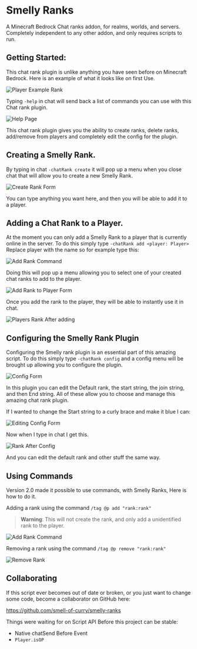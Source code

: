 # Smelly Ranks

A Minecraft Bedrock Chat ranks addon, for realms, worlds, and servers. Completely independent to any other addon, and only requires scripts to run.

## Getting Started:

This chat rank plugin is unlike anything you have seen before on Minecraft Bedrock. Here is an example of what it looks like on first Use.

![Player Example Rank](./public/rank.png?raw=true)

Typing `-help` in chat will send back a list of commands you can use with this Chat rank plugin.

![Help Page](./public/help.png?raw=true)

This chat rank plugin gives you the ability to create ranks, delete ranks, add/remove from players and completely edit the config for the plugin.

## Creating a Smelly Rank.

By typing in chat `-chatRank create` it will pop up a menu when you close chat that will allow you to create a new Smelly Rank.

![Create Rank Form](./public/create.png?raw=true)

You can type anything you want here, and then you will be able to add it to a player.

## Adding a Chat Rank to a Player.

At the moment you can only add a Smelly Rank to a player that is currently online in the server. To do this simply type `-chatRank add <player: Player>` Replace player with the name so for example type this:

![Add Rank Command](./public/addRank.png?raw=true)

Doing this will pop up a menu allowing you to select one of your created chat ranks to add to the player.

![Add Rank to Player Form](./public/addRankForm.png?raw=true)

Once you add the rank to the player, they will be able to instantly use it in chat.

![Players Rank After adding](./public/rankNew.png?raw=true)

## Configuring the Smelly Rank Plugin

Configuring the Smelly rank plugin is an essential part of this amazing script. To do this simply type `-chatRank config` and a config menu will be brought up allowing you to configure the plugin.

![Config Form](./public/config.png?raw=true)

In this plugin you can edit the Default rank, the start string, the join string, and then End string. All of these allow you to choose and manage this amazing chat rank plugin.

If I wanted to change the Start string to a curly brace and make it blue I can:

![Editing Config Form](./public/configEdit.png?raw=true)

Now when I type in chat I get this.

![Rank After Config](./public/rankConfigNew.png?raw=true)

And you can edit the default rank and other stuff the same way.

## Using Commands

Version 2.0 made it possible to use commands, with Smelly Ranks, Here is how to do it.

Adding a rank using the command `/tag @p add "rank:rank"`

> **Warning**: This will not create the rank, and only add a unidentified rank to the player.

![Add Rank Command](./public/addRankCommandBlock.png?raw=true)

Removing a rank using the command `/tag @p remove "rank:rank"`

![Remove Rank](./public/removeRankCommandBlock.png?raw=true)

## Collaborating

If this script ever becomes out of date or broken, or you just want to change some code, become a collaborator on GitHub here:

https://github.com/smell-of-curry/smelly-ranks

Things were waiting for on Script API Before this project can be stable:

- Native chatSend Before Event
- `Player.isOP`

